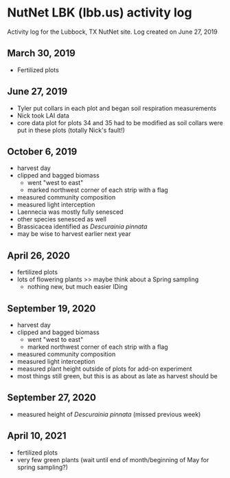 # NutNet LBK (lbb.us) activity log
Activity log for the Lubbock, TX NutNet site.
Log created on June 27, 2019

## March 30, 2019
- Fertilized plots

## June 27, 2019
- Tyler put collars in each plot and began soil respiration measurements
- Nick took LAI data
- core data plot for plots 34 and 35 had to be modified as soil collars were put in these plots
(totally Nick's fault!)

## October 6, 2019
- harvest day
- clipped and bagged biomass
	- went "west to east"
	- marked northwest corner of each strip with a flag
- measured community composition
- measured light interception
- Laennecia was mostly fully senesced
- other species senesced as well
- Brassicacea identified as *Descurainia pinnata*
- may be wise to harvest earlier next year

## April 26, 2020
- fertilized plots
- lots of flowering plants >> maybe think about a Spring sampling
	- nothing new, but much easier IDing
	
## September 19, 2020
- harvest day
- clipped and bagged biomass
	- went "west to east"
	- marked northwest corner of each strip with a flag
- measured community composition
- measured light interception
- measured plant height outside of plots for add-on experiment
- most things still green, but this is as about as late as harvest should be

## September 27, 2020
- measured height of *Descurainia pinnata* (missed previous week)

## April 10, 2021
- fertilized plots
- very few green plants (wait until end of month/beginning of May for spring sampling?)